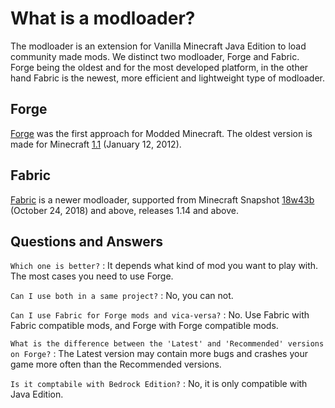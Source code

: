 # What is a modloader?

The modloader is an extension for Vanilla Minecraft Java Edition to load community made mods. We distinct two modloader, Forge and Fabric. Forge being the oldest and for the most developed platform, in the other hand Fabric is the newest, more efficient and lightweight type of modloader.

## Forge

[Forge](https://files.minecraftforge.net/net/minecraftforge/forge/) was the first approach for Modded Minecraft. The oldest version is made for Minecraft [1.1](https://minecraft.fandom.com/wiki/Java_Edition_1.1) (January 12, 2012).

## Fabric

[Fabric](https://fabricmc.net/) is a newer modloader, supported from Minecraft Snapshot [18w43b](https://minecraft.fandom.com/wiki/Java_Edition_18w43b) (October 24, 2018) and above, releases 1.14 and above.

## Questions and Answers

`Which one is better?`
:	It depends what kind of mod you want to play with. The most cases you need to use Forge.

`Can I use both in a same project?`
:	No, you can not.

`Can I use Fabric for Forge mods and vica-versa?`
:	No. Use Fabric with Fabric compatible mods, and Forge with Forge compatible mods.

`What is the difference between the 'Latest' and 'Recommended' versions on Forge?`
:	The Latest version may contain more bugs and crashes your game more often than the Recommended versions.

`Is it comptabile with Bedrock Edition?`
:	No, it is only compatible with Java Edition.